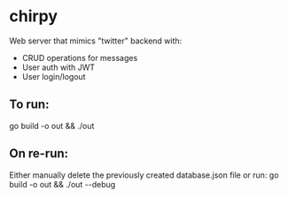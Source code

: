 # chirpy

Web server that mimics "twitter" backend with:
* CRUD operations for messages
* User auth with JWT
* User login/logout

## To run:

go build -o out && ./out

## On re-run:

Either manually delete the previously created database.json file or run: go build -o out && ./out --debug
